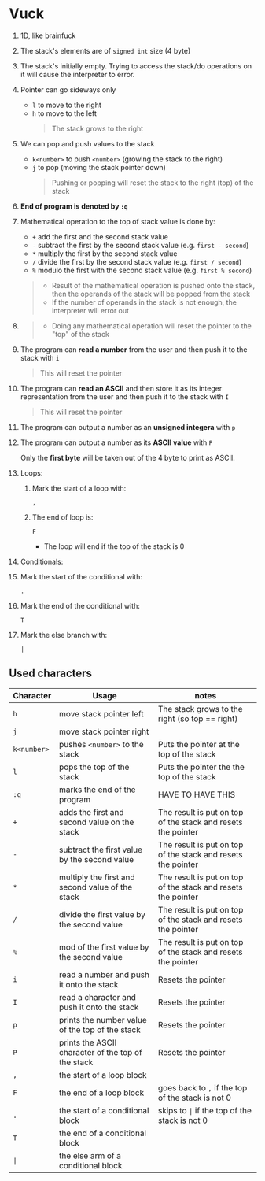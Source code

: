 # Vuck

1. 1D, like brainfuck
1. The stack's elements are of `signed int` size (4 byte)
1. The stack's initially empty. Trying to access the stack/do operations on it will cause the
   interpreter to error.
1. Pointer can go sideways only
   - `l` to move to the right
   - `h` to move to the left
     > The stack grows to the right
1. We can pop and push values to the stack
   - `k<number>` to push `<number>` (growing the stack to the right)
   - `j` to pop (moving the stack pointer down)
     > Pushing or popping will reset the stack to the right (top) of the stack
1. **End of program is denoted by `:q`**
1. Mathematical operation to the top of stack value is done by:

   - `+` add the first and the second stack value
   - `-` subtract the first by the second stack value (e.g. `first - second`)
   - `*` multiply the first by the second stack value
   - `/` divide the first by the second stack value (e.g. `first / second`)
   - `%` modulo the first with the second stack value (e.g. `first % second`)

   > - Result of the mathematical operation is pushed onto the stack, then the operands of
   >   the stack will be popped from the stack
   > - If the number of operands in the stack is not enough, the interpreter will error out

1. > - Doing any mathematical operation will reset the pointer to the "top" of the stack

1. The program can **read a number** from the user and then push it to the stack
   with `i`
   > This will reset the pointer
1. The program can **read an ASCII** and then store it as its integer representation
   from the user and then push it to the stack with `I`
   > This will reset the pointer
1. The program can output a number as an **unsigned integera** with `p`
1. The program can output a number as its **ASCII value** with `P`

   Only the **first byte** will be taken out of the 4 byte to print as ASCII.

1. Loops:

   1. Mark the start of a loop with:
      ```
      ,
      ```
   2. The end of loop is:
      ```
      F
      ```
      - The loop will end if the top of the stack is 0

1. Conditionals:
1. Mark the start of the conditional with:
   ```
   .
   ```
1. Mark the end of the conditional with:
   ```
   T
   ```
1. Mark the else branch with:
   ```
   |
   ```

## Used characters

| Character   | Usage                                              | notes                                                        |
| ----------- | -------------------------------------------------- | ------------------------------------------------------------ |
| `h`         | move stack pointer left                            | The stack grows to the right (so top == right)               |
| `j`         | move stack pointer right                           |                                                              |
| `k<number>` | pushes `<number>` to the stack                     | Puts the pointer at the top of the stack                     |
| `l`         | pops the top of the stack                          | Puts the pointer the the top of the stack                    |
| `:q`        | marks the end of the program                       | HAVE TO HAVE THIS                                            |
| `+`         | adds the first and second value on the stack       | The result is put on top of the stack and resets the pointer |
| `-`         | subtract the first value by the second value       | The result is put on top of the stack and resets the pointer |
| `*`         | multiply the first and second value of the stack   | The result is put on top of the stack and resets the pointer |
| `/`         | divide the first value by the second value         | The result is put on top of the stack and resets the pointer |
| `%`         | mod of the first value by the second value         | The result is put on top of the stack and resets the pointer |
| `i`         | read a number and push it onto the stack           | Resets the pointer                                           |
| `I`         | read a character and push it onto the stack        | Resets the pointer                                           |
| `p`         | prints the number value of the top of the stack    | Resets the pointer                                           |
| `P`         | prints the ASCII character of the top of the stack | Resets the pointer                                           |
| `,`         | the start of a loop block                          |                                                              |
| `F`         | the end of a loop block                            | goes back to `,` if the top of the stack is not 0            |
| `.`         | the start of a conditional block                   | skips to `\|` if the top of the stack is not 0               |
| `T`         | the end of a conditional block                     |                                                              |
| `\|`        | the else arm of a conditional block                |                                                              |
